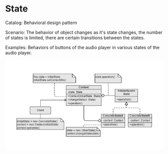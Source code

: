 State
===

Catalog: Behavioral design pattern

Scenario: The behavior of object changes as it's state changes, the number of states is limited, there are certain transitions between the states.

Examples: Behaviors of buttons of the audio player in various states of the audio player.

![UML](UML.jpg)
